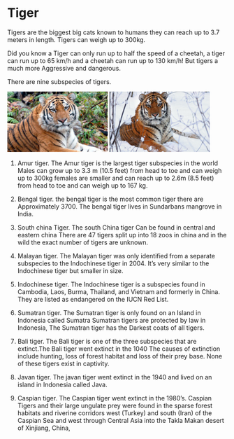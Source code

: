 # Tiger

Tigers are the biggest big cats known to humans they can reach up to  3.7 meters in length. Tigers can weigh up to 300kg.

Did you know a Tiger can only run up to half the speed of a cheetah, a tiger can run up to 65 km/h and a cheetah can run up to 130 km/h! But tigers a much more Aggressive and dangerous.

 There are nine subspecies of tigers.

 ![Tiger](tiger1.png) ![Tiger](tiger2.png)


 1. Amur tiger. The Amur tiger is the largest tiger subspecies in the world Males can grow up to 3.3 m (10.5 feet) from head to toe and can weigh up to 300kg  females are smaller and can reach up to 2.6m (8.5 feet) from head to toe and can weigh up to 167 kg.

 2. Bengal tiger. the bengal tiger is the most common tiger there are Approximately 3700. The bengal tiger lives in Sundarbans mangrove in India.

 3. South china Tiger. The south China tiger Can be found in central and eastern china There are 47 tigers split up into 18 zoos in china and in the wild the exact number of tigers are unknown.

 4. Malayan tiger. The Malayan tiger was only identified from a separate subspecies to the Indochinese tiger in 2004. It’s very similar to the Indochinese tiger but smaller in size.

 5. Indochinese tiger. The Indochinese tiger is a subspecies found in Cambodia, Laos, Burma, Thailand, and Vietnam and formerly in China. They are listed as endangered on the IUCN Red List.

 6. Sumatran tiger. The Sumatran tiger is only found on an Island in Indonesia called Sumatra Sumatran tigers are protected by law in Indonesia, The Sumatran tiger has the Darkest coats of all tigers.

 7. Bali tiger. The Bali tiger is one of the three subspecies that are extinct.The Bali tiger  went extinct in the 1040 The causes of extinction include hunting, loss of forest habitat and loss of their prey base. None of these tigers exist in captivity.

 8. Javan tiger. The javan tiger went extinct in the 1940 and lived on an island in Indonesia called Java.

 9. Caspian tiger. The Caspian tiger went extinct in the 1980’s. Caspian Tigers and their large ungulate prey were found in the sparse forest habitats and riverine corridors west (Turkey) and south (Iran) of the Caspian Sea and west through Central Asia into the Takla Makan desert of Xinjiang, China,
